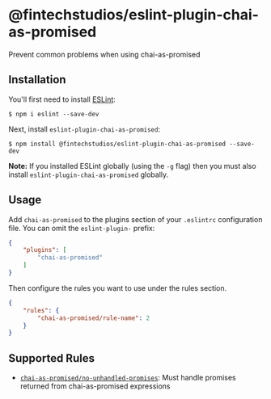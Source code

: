 # @fintechstudios/eslint-plugin-chai-as-promised

Prevent common problems when using chai-as-promised

## Installation

You'll first need to install [ESLint](http://eslint.org):

```
$ npm i eslint --save-dev
```

Next, install `eslint-plugin-chai-as-promised`:

```
$ npm install @fintechstudios/eslint-plugin-chai-as-promised --save-dev
```

**Note:** If you installed ESLint globally (using the `-g` flag) then you must also install `eslint-plugin-chai-as-promised` globally.

## Usage

Add `chai-as-promised` to the plugins section of your `.eslintrc` configuration file. You can omit the `eslint-plugin-` prefix:

```json
{
    "plugins": [
        "chai-as-promised"
    ]
}
```


Then configure the rules you want to use under the rules section.

```json
{
    "rules": {
        "chai-as-promised/rule-name": 2
    }
}
```

## Supported Rules

* [`chai-as-promised/no-unhandled-promises`](./docs/rules/no-unhandled-promises.md): Must handle promises returned from chai-as-promised expressions





